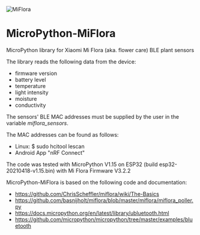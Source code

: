 ![MiFlora](https://user-images.githubusercontent.com/83612361/117035774-037e9080-ad05-11eb-8cda-cefb2a2a2669.jpg)
# MicroPython-MiFlora
MicroPython library for Xiaomi Mi Flora (aka. flower care) BLE plant sensors

The library reads the following data from the device:
- firmware version
- battery level
- temperature
- light intensity
- moisture
- conductivity

The sensors' BLE MAC addresses must be supplied by the user
in the variable *miflora_sensors*.

The MAC addresses can be found as follows:
- Linux: $ sudo hcitool lescan
- Android App "nRF Connect"

The code was tested with MicroPython V1.15
on ESP32 (build esp32-20210418-v1.15.bin)
with Mi Flora Firmware V3.2.2

MicroPython-MiFlora is based on the following code and documentation:
- https://github.com/ChrisScheffler/miflora/wiki/The-Basics
- https://github.com/basnijholt/miflora/blob/master/miflora/miflora_poller.py
- https://docs.micropython.org/en/latest/library/ubluetooth.html
- https://github.com/micropython/micropython/tree/master/examples/bluetooth
